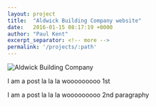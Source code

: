 ```yaml
---
layout: project
title:  "Aldwick Building Company website"
date:   2016-01-15 08:17:19 +0000
author: "Paul Kent"
excerpt_separator: <!-- more -->
permalink: '/projects/:path'
---
```

![Aldwick Building Company]({{site.baseurl}}/images/aldwick.png)<!-- more -->
<p>I am a post la la la wooooooooo 1st</p>
<p>I am a post la la la wooooooooo 2nd paragraphy</p>
